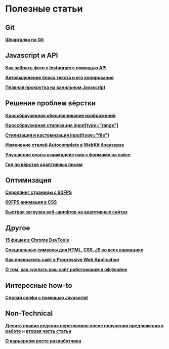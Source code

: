 # Полезные статьи

## Git

[**Шпаргалка по Git**](https://medium.com/@ABatickaya/%D1%88%D0%BF%D0%B0%D1%80%D0%B3%D0%B0%D0%BB%D0%BA%D0%B0-%D0%BF%D0%BE-git-55eeea487676)

## Javascript и API

[**Как забрать фото с Instagram с помощью API**](https://rudrastyh.com/javascript/get-photos-from-instagram.html#access_token)

[**Автовыделение блока текста и его копирование**](https://css-tricks.com/force-selection-text-block/)

[**Плавная прокрутка на ванильном Javascript**](https://www.sitepoint.com/smooth-scrolling-vanilla-javascript/)


## Решение проблем вёрстки

[**Кроссбраузерное обесцвечивание изображений**](https://css-tricks.com/snippets/css/change-autocomplete-styles-webkit-browsers/)

[**Кроссбраузерная стилизация input[type="range"]**](https://css-tricks.com/styling-cross-browser-compatible-range-inputs-css/)

[**Стилизация и кастомизация input[type="file"]**](https://tympanus.net/codrops/2015/09/15/styling-customizing-file-inputs-smart-way/)

[**Изменение стилей Autocomplete в WebKit браузерах**](https://css-tricks.com/snippets/css/change-autocomplete-styles-webkit-browsers/)

[**Улучшение опыта взаимодействия с формами на сайте**](http://simonenko.su/38146501854/improving-ux-for-web-form)

[**Гид по вёрстке адаптивных писем**](https://habrahabr.ru/company/netologyru/blog/324970/)


## Оптимизация

[**Скроллинг страницы с 60FPS**](https://www.thecssninja.com/css/pointer-events-60fps)

[**60FPS анимация в CSS**](https://medium.com/outsystems-experts/how-to-achieve-60-fps-animations-with-css3-db7b98610108)

[**Быстрая загрузка веб-шрифтов на адаптивных сайтах**](http://css-live.ru/articles-css/bystraya-zagruzka-veb-shriftov-na-adaptivnyx-sajtax.html)


## Другое

[**15 фишек в Chrome DevTools**](http://tutorialzine.com/2015/03/15-must-know-chrome-devtools-tips-tricks/)

[**Специальные символы для HTML, CSS, JS во всех вариациях**](https://css-tricks.com/snippets/html/glyphs/)

[**Как превратить сайт в Progressive Web Application**](https://mxb.at/blog/how-to-turn-your-website-into-a-pwa/)

[**О том, как сделать ваш сайт работающим в оффлайне**](https://mxb.at/blog/youre-offline/)


## Интересные how-to

[**Сделай селфи с помощью Javascript**](https://tutorialzine.com/2016/07/take-a-selfie-with-js)

## Non-Technical

[**Десять правил ведения переговоров после получения предложения о работе**](https://medium.freecodecamp.org/ten-rules-for-negotiating-a-job-offer-ee17cccbdab6) и [**вторая часть статьи**](https://medium.freecodecamp.org/how-not-to-bomb-your-offer-negotiation-c46bb9bc7dea)

[**О карьерном росте разработчика**](http://www.metadevelopment.io/growing-as-software-engineer/)

